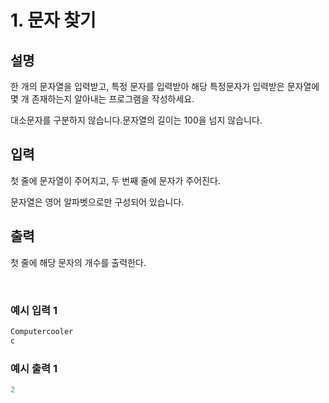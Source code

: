 # 1. 문자 찾기

## 설명

한 개의 문자열을 입력받고, 특정 문자를 입력받아 해당 특정문자가 입력받은 문자열에 몇 개 존재하는지 알아내는 프로그램을 작성하세요.  

대소문자를 구분하지 않습니다.문자열의 길이는 100을 넘지 않습니다.


## 입력

첫 줄에 문자열이 주어지고, 두 번째 줄에 문자가 주어진다.  

문자열은 영어 알파벳으로만 구성되어 있습니다.

## 출력

첫 줄에 해당 문자의 개수를 출력한다.

<br>

### 예시 입력 1

```java
Computercooler
c
```

### 예시 출력 1
```java
2
```